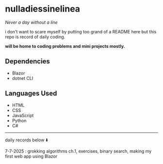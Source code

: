 # nulladiessinelinea
*Never a day without a line*

i don't want to scare myself by putting too grand of a README here but this repo is record of daily coding.

**will be home to coding problems and mini projects mostly.**

## Dependencies
- Blazor
- dotnet CLI
## Languages Used
- HTML
- CSS
- JavaScript
- Python
- C#

-----------------------------
daily records below ⬇️

7-7-2025 : grokking algorithms ch.1, exercises, binary search, making my first web app using Blazor
